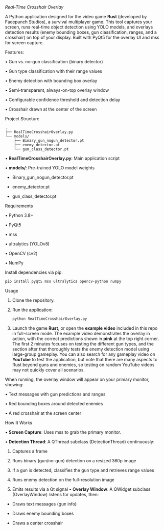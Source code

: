 *Real-Time Crosshair Overlay*

A Python application designed for the video game **Rust** (developed by Facepunch Studios), a survival multiplayer game. This tool captures your screen, runs real-time object detection using YOLO models, and overlays detection results (enemy bounding boxes, gun classification, ranges, and a crosshair) on top of your display. Built with PyQt5 for the overlay UI and mss for screen capture.

Features:

• Gun vs. no-gun classification (binary detector)

• Gun type classification with their range values

• Enemy detection with bounding box overlay

• Semi-transparent, always-on-top overlay window

• Configurable confidence threshold and detection delay

• Crosshair drawn at the center of the screen

Project Structure

```
.
├── RealTimeCrosshairOverlay.py
└── models/
    ├── Binary_gun_nogun_detector.pt
    ├── enemy_detector.pt
    └── gun_class_detector.pt
```

• **RealTimeCrosshairOverlay.py**: Main application script

• **models/**: Pre-trained YOLO model weights

* Binary\_gun\_nogun\_detector.pt
  
* enemy\_detector.pt
  
* gun\_class\_detector.pt
  

Requirements

• Python 3.8+

• PyQt5

• mss

• ultralytics (YOLOv8)

• OpenCV (cv2)

• NumPy

Install dependencies via pip:

```bash
pip install pyqt5 mss ultralytics opencv-python numpy
```

Usage

1. Clone the repository.
   
2. Run the application:
   

   ```bash
   python RealTimeCrosshairOverlay.py
   ```
 3. Launch the game **Rust**, or open the **example video** included in this repo in full-screen mode. The example video demonstrates the overlay in action, with the correct predictions shown in **pink** at the top right corner. The first 2 minutes focuses on testing the different gun types, and the section after that thoroughly tests the enemy detection model using large-group gameplay. You can also search for any gameplay video on **YouTube** to test the application, but note that there are many aspects to Rust beyond guns and enemies, so testing on random YouTube videos may not quickly cover all scenarios.

When running, the overlay window will appear on your primary monitor, showing:

• Text messages with gun predictions and ranges

• Red bounding boxes around detected enemies

• A red crosshair at the screen center

How It Works

• **Screen Capture**: Uses mss to grab the primary monitor.

• **Detection Thread**: A QThread subclass (DetectionThread) continuously:

1. Captures a frame
   
2. Runs binary (gun/no-gun) detection on a resized 360p image
   
3. If a gun is detected, classifies the gun type and retrieves range values
   
4. Runs enemy detection on the full-resolution image
   
5. Emits results via a Qt signal
   • **Overlay Window**: A QWidget subclass (OverlayWindow) listens for updates, then:

* Draws text messages (gun info)
  
* Draws enemy bounding boxes
  
* Draws a center crosshair
